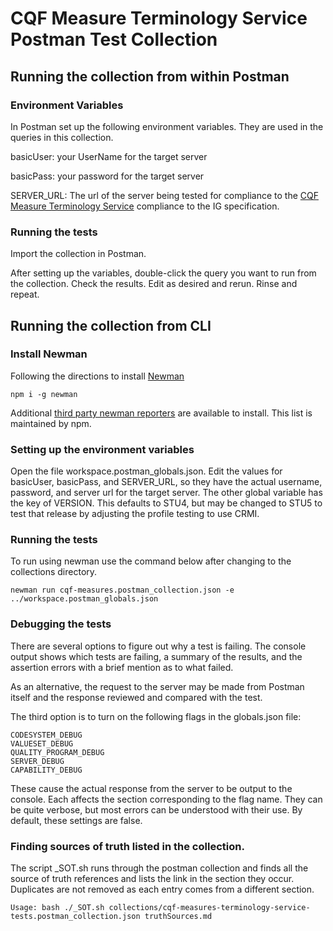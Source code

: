 
# CQF Measure Terminology Service Postman Test Collection

## Running the collection from within Postman

### Environment Variables
In Postman set up the following environment variables. They are used in the queries in this collection.

basicUser:  your UserName for the target server

basicPass:  your password for the target server

SERVER_URL:   The url of the server being tested for compliance to the [CQF Measure Terminology Service](https://build.fhir.org/ig/HL7/cqf-measures/measure-terminology-service.html) compliance to the IG specification.

### Running the tests

Import the collection in Postman. 

After setting up the variables, double-click the query you want to run from the collection. Check the results. Edit as desired and rerun. Rinse and repeat. 
 
## Running the collection from CLI

### Install Newman
 
Following the directions to install [Newman](https://learning.postman.com/docs/collections/using-newman-cli/command-line-integration-with-newman/)

    npm i -g newman

Additional [third party newman reporters](https://www.npmjs.com/search?q=newman-reporter) are available to install. This list is maintained by npm.

### Setting up the environment variables

Open the file workspace.postman_globals.json. Edit the values for basicUser, basicPass, and SERVER_URL, so they have the actual username, password, and server url for the target server. The other global variable has the key of VERSION. This defaults to STU4, but may be changed to STU5 to test that release by adjusting the profile testing to use CRMI. 

### Running the tests

To run using newman use the command below after changing to the collections directory.

    newman run cqf-measures.postman_collection.json -e ../workspace.postman_globals.json    

### Debugging the tests
There are several options to figure out why a test is failing. The console output shows which tests are failing, a summary of the results, and the assertion errors with a brief mention as to what failed.

As an alternative, the request to the server may be made from Postman itself and the response reviewed and compared with the test.

The third option  is to turn on the following flags in the globals.json file:

    CODESYSTEM_DEBUG
    VALUESET_DEBUG
    QUALITY_PROGRAM_DEBUG
    SERVER_DEBUG
    CAPABILITY_DEBUG

These cause the actual response from the server to be output to the console. Each affects the section corresponding to the flag name. They can be quite verbose, but most errors can be understood with their use. By default, these settings are false.

### Finding sources of truth listed in the collection.
The script _SOT.sh runs through the postman collection and finds all the source of truth references and lists the link in the section they occur. Duplicates are not removed as each entry comes from a different section.

    Usage: bash ./_SOT.sh collections/cqf-measures-terminology-service-tests.postman_collection.json truthSources.md
